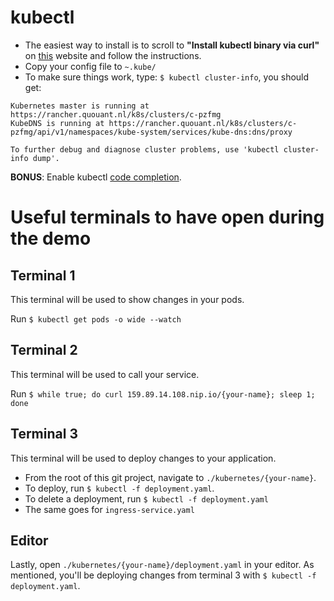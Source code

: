 # kubectl
* The easiest way to install is to scroll to **"Install kubectl binary via curl"** on [this](https://kubernetes.io/docs/tasks/tools/install-kubectl/#install-kubectl) website and follow the instructions.
* Copy your config file to `~.kube/`
* To make sure things work, type: `$ kubectl cluster-info`, you should get:
```
Kubernetes master is running at https://rancher.quouant.nl/k8s/clusters/c-pzfmg
KubeDNS is running at https://rancher.quouant.nl/k8s/clusters/c-pzfmg/api/v1/namespaces/kube-system/services/kube-dns:dns/proxy

To further debug and diagnose cluster problems, use 'kubectl cluster-info dump'.
```
**BONUS**: Enable kubectl [code completion](https://kubernetes.io/docs/tasks/tools/install-kubectl/#enabling-shell-autocompletion).

# Useful terminals to have open during the demo
## Terminal 1
This terminal will be used to show changes in your pods.

Run `$ kubectl get pods -o wide --watch`

## Terminal 2
This terminal will be used to call your service.

Run `$ while true; do curl 159.89.14.108.nip.io/{your-name}; sleep 1; done`

## Terminal 3
This terminal will be used to deploy changes to your application.
* From the root of this git project, navigate to `./kubernetes/{your-name}`.
* To deploy, run `$ kubectl -f deployment.yaml`.
* To delete a deployment, run `$ kubectl -f deployment.yaml`
* The same goes for `ingress-service.yaml`

## Editor
Lastly, open `./kubernetes/{your-name}/deployment.yaml` in your editor. As mentioned, you'll be deploying changes from terminal 3 with `$ kubectl -f deployment.yaml`.
